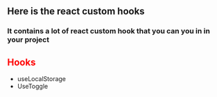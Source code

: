 <h2>Here is the react custom hooks</h2>

<h3>It contains a lot of react custom hook that you can you in in your project</h3>
 

 <h2 style="color:red">Hooks </h2>

<ul>
    <li >useLocalStorage</li>
    <li>UseToggle</li>
</ul>
